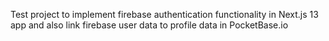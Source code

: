 Test project to implement firebase authentication functionality in Next.js 13 app and also link firebase user data to profile data in PocketBase.io
